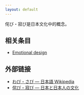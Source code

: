 ```yaml
---
layout: default
---
```


侘び・寂び是日本文化中的概念。

## 相关条目

- [Emotional design](/wiki/Emotional_design)

## 外部链接

- [わび・さび — 日本語 Wikipedia](http://ja.wikipedia.org/wiki/わび・さび)
- [侘び・寂び — 日本と日本人の文化](http://japanjapanese.net/feature/wabisabi.html)